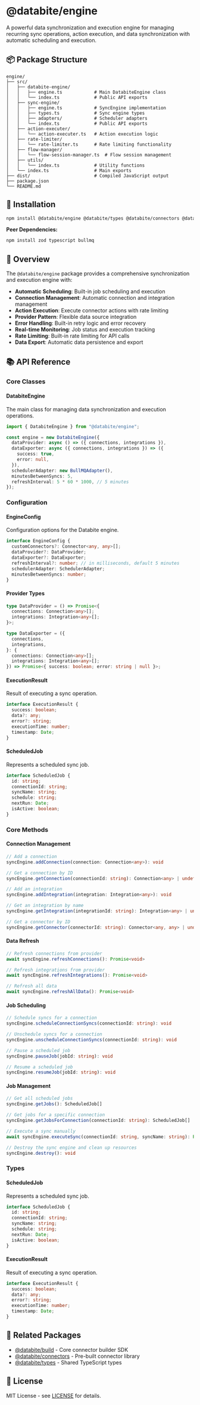 # @databite/engine

A powerful data synchronization and execution engine for managing recurring sync operations, action execution, and data synchronization with automatic scheduling and execution.

## 📦 Package Structure

```
engine/
├── src/
│   ├── databite-engine/
│   │   ├── engine.ts            # Main DatabiteEngine class
│   │   └── index.ts             # Public API exports
│   ├── sync-engine/
│   │   ├── engine.ts            # SyncEngine implementation
│   │   ├── types.ts             # Sync engine types
│   │   ├── adapters/            # Scheduler adapters
│   │   └── index.ts             # Public API exports
│   ├── action-executer/
│   │   └── action-executer.ts   # Action execution logic
│   ├── rate-limiter/
│   │   └── rate-limiter.ts      # Rate limiting functionality
│   ├── flow-manager/
│   │   └── flow-session-manager.ts  # Flow session management
│   ├── utils/
│   │   └── index.ts             # Utility functions
│   └── index.ts                 # Main exports
├── dist/                        # Compiled JavaScript output
├── package.json
└── README.md
```

## 🚀 Installation

```bash
npm install @databite/engine @databite/types @databite/connectors @databite/build
```

**Peer Dependencies:**

```bash
npm install zod typescript bullmq
```

## 🎯 Overview

The `@databite/engine` package provides a comprehensive synchronization and execution engine with:

- **Automatic Scheduling**: Built-in job scheduling and execution
- **Connection Management**: Automatic connection and integration management
- **Action Execution**: Execute connector actions with rate limiting
- **Provider Pattern**: Flexible data source integration
- **Error Handling**: Built-in retry logic and error recovery
- **Real-time Monitoring**: Job status and execution tracking
- **Rate Limiting**: Built-in rate limiting for API calls
- **Data Export**: Automatic data persistence and export

## 📚 API Reference

### Core Classes

#### DatabiteEngine

The main class for managing data synchronization and execution operations.

```typescript
import { DatabiteEngine } from "@databite/engine";

const engine = new DatabiteEngine({
  dataProvider: async () => ({ connections, integrations }),
  dataExporter: async ({ connections, integrations }) => ({
    success: true,
    error: null,
  }),
  schedulerAdapter: new BullMQAdapter(),
  minutesBetweenSyncs: 5,
  refreshInterval: 5 * 60 * 1000, // 5 minutes
});
```

### Configuration

#### EngineConfig

Configuration options for the Databite engine.

```typescript
interface EngineConfig {
  customConnectors?: Connector<any, any>[];
  dataProvider?: DataProvider;
  dataExporter?: DataExporter;
  refreshInterval?: number; // in milliseconds, default 5 minutes
  schedulerAdapter: SchedulerAdapter;
  minutesBetweenSyncs: number;
}
```

#### Provider Types

```typescript
type DataProvider = () => Promise<{
  connections: Connection<any>[];
  integrations: Integration<any>[];
}>;

type DataExporter = ({
  connections,
  integrations,
}: {
  connections: Connection<any>[];
  integrations: Integration<any>[];
}) => Promise<{ success: boolean; error: string | null }>;
```

#### ExecutionResult

Result of executing a sync operation.

```typescript
interface ExecutionResult {
  success: boolean;
  data?: any;
  error?: string;
  executionTime: number;
  timestamp: Date;
}
```

#### ScheduledJob

Represents a scheduled sync job.

```typescript
interface ScheduledJob {
  id: string;
  connectionId: string;
  syncName: string;
  schedule: string;
  nextRun: Date;
  isActive: boolean;
}
```

### Core Methods

#### Connection Management

```typescript
// Add a connection
syncEngine.addConnection(connection: Connection<any>): void

// Get a connection by ID
syncEngine.getConnection(connectionId: string): Connection<any> | undefined

// Add an integration
syncEngine.addIntegration(integration: Integration<any>): void

// Get an integration by name
syncEngine.getIntegration(integrationId: string): Integration<any> | undefined

// Get a connector by ID
syncEngine.getConnector(connectorId: string): Connector<any, any> | undefined
```

#### Data Refresh

```typescript
// Refresh connections from provider
await syncEngine.refreshConnections(): Promise<void>

// Refresh integrations from provider
await syncEngine.refreshIntegrations(): Promise<void>

// Refresh all data
await syncEngine.refreshAllData(): Promise<void>
```

#### Job Scheduling

```typescript
// Schedule syncs for a connection
syncEngine.scheduleConnectionSyncs(connectionId: string): void

// Unschedule syncs for a connection
syncEngine.unscheduleConnectionSyncs(connectionId: string): void

// Pause a scheduled job
syncEngine.pauseJob(jobId: string): void

// Resume a scheduled job
syncEngine.resumeJob(jobId: string): void
```

#### Job Management

```typescript
// Get all scheduled jobs
syncEngine.getJobs(): ScheduledJob[]

// Get jobs for a specific connection
syncEngine.getJobsForConnection(connectionId: string): ScheduledJob[]

// Execute a sync manually
await syncEngine.executeSync(connectionId: string, syncName: string): Promise<ExecutionResult>

// Destroy the sync engine and clean up resources
syncEngine.destroy(): void
```

### Types

#### ScheduledJob

Represents a scheduled sync job.

```typescript
interface ScheduledJob {
  id: string;
  connectionId: string;
  syncName: string;
  schedule: string;
  nextRun: Date;
  isActive: boolean;
}
```

#### ExecutionResult

Result of executing a sync operation.

```typescript
interface ExecutionResult {
  success: boolean;
  data?: any;
  error?: string;
  executionTime: number;
  timestamp: Date;
}
```

## 🔗 Related Packages

- [@databite/build](./packages/build/) - Core connector builder SDK
- [@databite/connectors](./packages/connectors/) - Pre-built connector library
- [@databite/types](./packages/types/) - Shared TypeScript types

## 📄 License

MIT License - see [LICENSE](../../LICENSE) for details.
